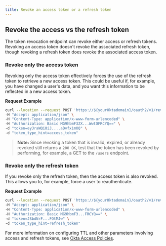 ```yaml
---
title: Revoke an access token or a refresh token
---
```


## Revoke the access vs the refresh token

The token revocation endpoint can revoke either access or refresh tokens. Revoking an access token doesn't revoke the associated refresh token, though revoking a refresh token does revoke the associated access token.

### Revoke only the access token

Revoking only the access token effectively forces the use of the refresh token to retrieve a new access token. This could be useful if, for example, you have changed a user's data, and you want this information to be reflected in a new access token.

**Request Example**

```bash
curl --location --request POST 'https://${yourOktadomain}/oauth2/v1/revoke' \
-H "Accept: application/json" \
-H "Content-Type: application/x-www-form-urlencoded" \
-H "Authorization: Basic MG9hbmF3ZX...WwtOFRCYQ==" \
-d "token=eyJraWQiOiJ....aDvfximOQ" \
-d "token_type_hint=access_token"
```

> **Note:** Since revoking a token that is invalid, expired, or already revoked still returns a `200 OK`, test that the token has been revoked by performing, for example, a GET to the `/users` endpoint.

### Revoke only the refresh token

If you revoke only the refresh token, then the access token is also revoked. This allows you to, for example, force a user to reauthenticate.

**Request Example**

```bash
curl --location --request POST 'https://${yourOktadomain}/oauth2/v1/revoke' \
-H "Accept: application/json" \
-H "Content-Type: application/x-www-form-urlencoded" \
-H "Authorization: Basic MG9hbmF3...FRCYQ==" \
-d "token=JSbdNrF...FOtMJw" \
-d "token_type_hint=refresh_token"
```

For more information on configuring TTL and other parameters involving access and refresh tokens, see [Okta Access Policies](/docs/guides/customize-authz-server/create-access-policies/).

<NextSectionLink/>
